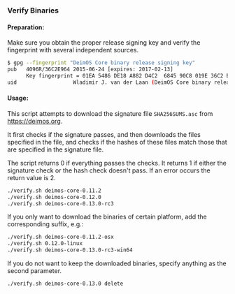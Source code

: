 ### Verify Binaries

#### Preparation:

Make sure you obtain the proper release signing key and verify the fingerprint with several independent sources.

```sh
$ gpg --fingerprint "DeimOS Core binary release signing key"
pub   4096R/36C2E964 2015-06-24 [expires: 2017-02-13]
      Key fingerprint = 01EA 5486 DE18 A882 D4C2  6845 90C8 019E 36C2 E964
uid                  Wladimir J. van der Laan (DeimOS Core binary release signing key) <laanwj@gmail.com>
```

#### Usage:

This script attempts to download the signature file `SHA256SUMS.asc` from https://deimos.org.

It first checks if the signature passes, and then downloads the files specified in the file, and checks if the hashes of these files match those that are specified in the signature file.

The script returns 0 if everything passes the checks. It returns 1 if either the signature check or the hash check doesn't pass. If an error occurs the return value is 2.


```sh
./verify.sh deimos-core-0.11.2
./verify.sh deimos-core-0.12.0
./verify.sh deimos-core-0.13.0-rc3
```

If you only want to download the binaries of certain platform, add the corresponding suffix, e.g.:

```sh
./verify.sh deimos-core-0.11.2-osx
./verify.sh 0.12.0-linux
./verify.sh deimos-core-0.13.0-rc3-win64
```

If you do not want to keep the downloaded binaries, specify anything as the second parameter.

```sh
./verify.sh deimos-core-0.13.0 delete
```
